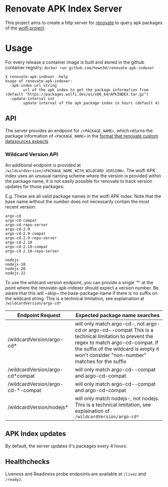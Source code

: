 # Renovate APK Index Server

This project aims to create a http server for [renovate](https://github.com/renovatebot/renovate) to query apk packages of the [wolfi project](https://github.com/wolfi-dev/os).

# Usage

For every release a container image is built and stored in the github container registry: `docker run github.com/hown3d/renovate-apk-indexer`

```
$ renovate-apk-indexer -help
Usage of renovate-apk-indexer:
  -apk-index-url string
        url of the apk index to get the package information from (default "https://packages.wolfi.dev/os/x86_64/APKINDEX.tar.gz")
  -update-interval int
        update interval of the apk package index in hours (default 4)
```

## API

The server provides an endpoint for `/<PACKAGE_NAME>`, which returns the package information of `<PACKAGE_NAME>` in the [format that renovate custom datasources expects](https://docs.renovatebot.com/modules/datasource/custom/)

### Wildcard Version API

An additional endpoint is provided at `/wildcardVersion/<PACKAGE_NAME_WITH_WILDCARD_VERSION>`. The wolfi APK index uses an unusual naming scheme where the version is provided within the package name, it is not easily possible for renovate to track version updates for those packages:

E.g. These are all valid package names in the wolfi APK index. Note that the base name without the number does not necessarily contain the most recent version:
```
argo-cd
argo-cd-compat
argo-cd-repo-server
argo-cd-2.9
argo-cd-2.9-compat
argo-cd-2.9-repo-server
argo-cd-2.10
argo-cd-2.10-compat
argo-cd-2.10-repo-server

nodejs
nodejs-18
nodejs-20
nodejs-22
```

To use the wildcard version endpoint, you can provide a single '*' at the point where the renovate-apk-indexer should expect a version number. Be aware that this will ~skip~ the base-package-name if there is no suffix on the wildcard string. This is a technical limitation, see explaination at `/wildcardVersion/argo-cd*`

| Endpoint Request                  | Expected package name searches                                                                                                                                                                                                                      |
|-----------------------------------|-----------------------------------------------------------------------------------------------------------------------------------------------------------------------------------------------------------------------------------------------------|
| /wildcardVersion/argo-cd*         | will only match argo-cd-<number>, not argo-cd or argo-cd-<number>-compat  This is a technical limitation to prevent the regex to match argo-cd-compat. If the suffix of the wildcard is empty it won't consider "non-number" matches for the suffix |
| /wildcardVersion/argo-cd*compat   | will only match argo-cd-<number>-compat and argo-cd-compat                                                                                                                                                                                          |
| /wildcardVersion/argo-cd-*-compat | will only match argo-cd-<number>-compat and argo-cd-compat                                                                                                                                                                                          |
| /wildcardVersion/nodejs*          | will only match nodejs-<number>, not nodejs.  This is a technical limitation, see explaination of `/wildcardVersion/argo-cd*`                                                                                                                       |


## APK Index updates

By default, the server updates it's packages every 4 hours.

## Healthchecks

Liveness and Readiness probe endpoints are available at `/livez` and `/readyz`.